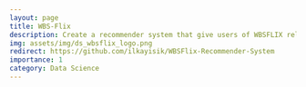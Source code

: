 ```yaml
---
layout: page
title: WBS-Flix
description: Create a recommender system that give users of WBSFLIX relevant content to watch
img: assets/img/ds_wbsflix_logo.png
redirect: https://github.com/ilkayisik/WBSFlix-Recommender-System
importance: 1
category: Data Science
---
```


